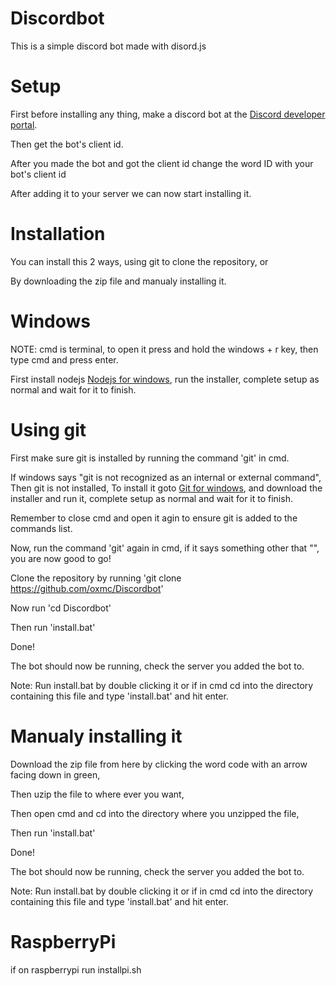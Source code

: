 # Discordbot

This is a simple discord bot made with disord.js

# Setup

First before installing any thing, make a discord bot at the <a href="">Discord developer portal</a>.

Then get the bot's client id.

After you made the bot and got the client id change the word ID with your bot's client id



After adding it to your server we can now start installing it.

# Installation

You can install this 2 ways, using git to clone the repository, or

By downloading the zip file and manualy installing it.

# Windows

NOTE: cmd is terminal, to open it press and hold the windows + r key, then type cmd and press enter.

First install nodejs <a href="https://nodejs.org">Nodejs for windows</a>, run the installer, complete setup as normal and wait for it to finish.


# Using git

First make sure git is installed by running the command 'git' in cmd.

If windows says "git is not recognized as an internal or external command", Then git is not installed,
To install it goto <a href="">Git for windows</a>, and download the installer and run it, complete setup as normal and wait for it to finish.

Remember to close cmd and open it agin to ensure git is added to the commands list.

Now, run the command 'git' again in cmd, if it says something other that "", you are now good to go!

Clone the repository by running 'git clone https://github.com/oxmc/Discordbot'

Now run 'cd Discordbot'

Then run 'install.bat'

Done!

The bot should now be running, check the server you added the bot to.

Note: Run install.bat by double clicking it or if in cmd cd into the directory containing this file and type 'install.bat' and hit enter.

# Manualy installing it

Download the zip file from here by clicking the word code with an arrow facing down in green,

Then uzip the file to where ever you want,

Then open cmd and cd into the directory where you unzipped the file,

Then run 'install.bat'

Done!

The bot should now be running, check the server you added the bot to.

Note: Run install.bat by double clicking it or if in cmd cd into the directory containing this file and type 'install.bat' and hit enter.

# RaspberryPi

if on raspberrypi run installpi.sh

